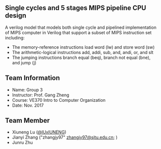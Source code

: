 ## Single cycles and 5 stages MIPS pipeline CPU design
A verilog model that models both single cycle and pipelined implementation of MIPS computer in Verilog that support a subset of MIPS instruction set including:
- The memory-reference instructions load word (lw) and store word (sw)
- The arithmetic-logical instructions add, addi, sub, and, andi, or, and slt
- The jumping instructions branch equal (beq), branch not equal (bne), and jump (j)

## Team Information
- Name: Group 3
- Instructor: Prof. Gang Zheng
- Course: VE370 Intro to Computer Organization
- Date: Nov. 2017

## Team Member
- Xiuneng Lu ([@lUxIUNENG](https://github.com/LuXiuneng))
- Jianyi Zhang ("zhangjy97" <zhangjy97@sjtu.edu.cn>; )
- Junru Zhu
